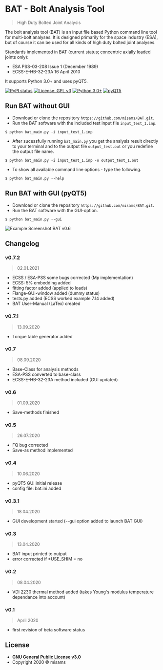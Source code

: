 # BAT - Bolt Analysis Tool
> High Duty Bolted Joint Analysis

The bolt analysis tool (BAT) is an input file based Python command line tool for multi-bolt analyses. It is designed primarily for the space industry (ESA), but of course it can be used for all kinds of high duty bolted joint analyses. 

Standards implemented in BAT (current status; concentric axially loaded joints only):
- ESA PSS-03-208 Issue 1 (December 1989)
- ECSS-E-HB-32-23A 16 April 2010

It supports Python 3.0+ and uses pyQT5.

[![PyPI status](https://img.shields.io/pypi/status/ansicolortags.svg)](https://pypi.python.org/pypi/ansicolortags/)
[![License: GPL v3](https://img.shields.io/badge/License-GPLv3-blue.svg)](https://www.gnu.org/licenses/gpl-3.0)
[![Python 3.0+](https://img.shields.io/badge/Python-3.0%2B-success)](https://www.python.org)
[![pyQT5](https://img.shields.io/badge/GUI-pyQT5-success)](https://pypi.org/project/PyQt5)

## Run BAT without GUI
 
- Download or clone the repository `https://github.com/misams/BAT.git`.
- Run the BAT software with the included test input file `input_test_1.inp`.
```shell
$ python bat_main.py -i input_test_1.inp
```
- After sucessfully running `bat_main.py` you get the analysis result directly to your terminal and to the output file `output_test.out` or you redefine the output file name.
```shell
$ python bat_main.py -i input_test_1.inp -o output_test_1.out
```
- To show all available command line options - type the following.
```shell
$ python bat_main.py --help
```

## Run BAT with GUI (pyQT5)

- Download or clone the repository `https://github.com/misams/BAT.git`.
- Run the BAT software with the GUI-option.
```shell
$ python bat_main.py --gui
```
![Example Screenshot BAT v0.6](https://github.com/misams/BAT/blob/master/BAT/doc/bat_example.png)

## Changelog
### v0.7.2
>02.01.2021
- ECSS / ESA-PSS some bugs corrected (Mp implementation)
- ECSS: 5% embedding added
- fitting factor added (applied to loads)
- Flange-GUI-window added (dummy status)
- tests.py added (ECSS worked example 7.14 added)
- BAT User-Manual (LaTex) created

### v0.7.1
>13.09.2020
- Torque table generator added

### v0.7
>08.09.2020
- Base-Class for analysis methods
- ESA-PSS converted to base-class
- ECSS-E-HB-32-23A method included (GUI updated)

### v0.6
>01.09.2020
- Save-methods finished

### v0.5
>26.07.2020
- FQ bug corrected
- Save-as method implemented

### v0.4
>10.06.2020
- pyQT5 GUI initial release
- config file: bat.ini added

### v0.3.1
>18.04.2020
- GUI development started (--gui option added to launch BAT GUI)

### v0.3
>13.04.2020
- BAT input printed to output
- error corrected if *USE_SHIM = no

### v0.2
>08.04.2020
- VDI 2230 thermal method added (takes Young's modulus temperature dependance into account)

### v0.1
>April 2020
- first revision of beta software status

## License

- **[GNU General Public License v3.0](https://www.gnu.org/licenses/gpl-3.0.txt)**
- Copyright 2020 © misams
